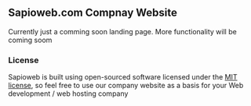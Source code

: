 ## Sapioweb.com Compnay Website

Currently just a comming soon landing page. More functionality will be coming soom

### License

Sapioweb is built using open-sourced software licensed under the [MIT license](http://opensource.org/licenses/MIT), so feel free to use our company website as a basis for your Web development / web hosting company
